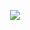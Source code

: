 <p align="center"> <img src="https://github-readme-stats.vercel.app/api?username=tarkerin&count_private=true&theme=tokyonight&show_icons=false&hide_border=true" /> </p>


